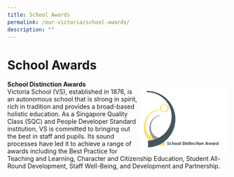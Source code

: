 ```yaml
---
title: School Awards
permalink: /our-victoria/school-awards/
description: ""
---
```

# **School Awards**

**School Distinction Awards**    
Victoria School (VS), <img src="/images/school-distinction-award_.png" style="width:40%" align = "right">
established in 1876, is an autonomous school that is strong in spirit, rich in tradition and provides a broad-based holistic education. As a Singapore Quality Class (SQC) and People Developer Standard institution, VS is committed to bringing out the best in staff and pupils. Its sound processes have led it to achieve a range of awards including the Best Practice for Teaching and Learning, Character and Citizenship Education, Student All-Round Development, Staff Well-Being, and Development and Partnership.